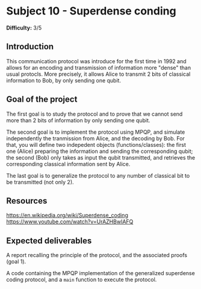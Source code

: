 # Subject 10 - Superdense conding
 
**Difficulty:** 3/5
 
## Introduction
 
This communication protocol was introduce for the first time in 1992 and allows for an encoding and transmission of information more "dense" than usual protocls. More precisely, it allows Alice to transmit 2 bits of classical information to Bob, by only sending one qubit.
 
## Goal of the project
 
The first goal is to study the protocol and to prove that we cannot send more than 2 bits of information by only sending one qubit.
 
The second goal is to implement the protocol using MPQP, and simulate independently the tranmission from Alice, and the decoding by Bob. For that, you will define two indepedent objects (functions/classes): the first one (Alice) preparing the information and sending the corresponding qubit; the second (Bob) only takes as input the qubit transmitted, and retrieves the corresponding classical information sent by Alice.
 
The last goal is to generalize the protocol to any number of classical bit to be transmitted (not only 2).
 
## Resources
https://en.wikipedia.org/wiki/Superdense_coding
https://www.youtube.com/watch?v=UrAZHBwIAFQ
 
 
## Expected deliverables
A report recalling the principle of the protocol, and the associated proofs (goal 1).
 
A code containing the MPQP implementation of the generalized superdense coding protocol, and a `main` function to execute the protocol.